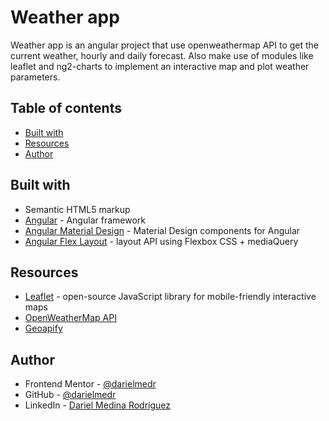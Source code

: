 # Weather app

Weather app is an angular project that use openweathermap API to get the current weather, hourly and daily forecast.
Also make use of modules like leaflet and ng2-charts to implement an interactive map and plot weather parameters.

## Table of contents

- [Built with](#built-with)
- [Resources](#resources)
- [Author](#author)


## Built with

- Semantic HTML5 markup
- [Angular](https://angular.io/) - Angular framework
- [Angular Material Design](https://material.angular.io/) - Material Design components for Angular
- [Angular Flex Layout](https://github.com/angular/flex-layout) - layout API using Flexbox CSS + mediaQuery

## Resources

- [Leaflet](https://leafletjs.com/) - open-source JavaScript library for mobile-friendly interactive maps
- [OpenWeatherMap API](https://openweathermap.org/)
- [Geoapify](https://www.geoapify.com/)

## Author

- Frontend Mentor - [@darielmedr](https://www.frontendmentor.io/profile/darielmedr)
- GitHub - [@darielmedr](https://github.com/darielmedr)
- LinkedIn - [Dariel Medina Rodríguez](https://www.linkedin.com/in/darielmedr)